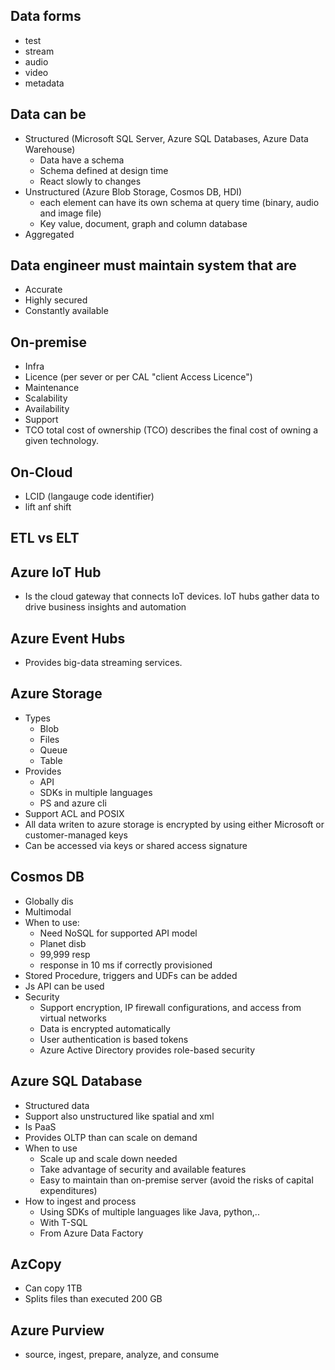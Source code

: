 ## Data forms
- test
- stream
- audio
- video
- metadata

## Data can be
- Structured (Microsoft SQL Server, Azure SQL Databases, Azure Data Warehouse)
  - Data have a schema
  - Schema defined at design time 
  - React slowly to changes
- Unstructured (Azure Blob Storage, Cosmos DB, HDI) 
  - each element can have its own schema at query time (binary, audio and image file)
  - Key value, document, graph and column database
- Aggregated

## Data engineer must maintain system that are
- Accurate 
- Highly secured
- Constantly available

## On-premise
- Infra 
- Licence (per sever or per CAL "client Access Licence")
- Maintenance
- Scalability
- Availability
- Support 
- TCO total cost of ownership (TCO) describes the final cost of owning a given technology.

## On-Cloud
- LCID (langauge code identifier) 
- lift anf shift 

## ETL vs ELT 

## Azure IoT Hub
- Is the cloud gateway that connects IoT devices. IoT hubs gather data to drive business insights and automation

## Azure Event Hubs 
- Provides big-data streaming services. 

## Azure Storage
- Types 
  - Blob 
  - Files
  - Queue 
  - Table
- Provides 
  - API 
  - SDKs in multiple languages 
  - PS and azure cli 
- Support ACL and POSIX 
- All data writen to azure storage is encrypted by using either Microsoft or customer-managed keys
- Can be accessed via keys or shared access signature

## Cosmos DB
- Globally dis
- Multimodal 
- When to use:
  - Need NoSQL for supported API model 
  - Planet disb
  - 99,999 resp
  - response in 10 ms if correctly provisioned 
- Stored Procedure, triggers and UDFs can be added
- Js API can be used
- Security
  - Support encryption, IP firewall configurations, and access from virtual networks
  - Data is encrypted automatically
  - User authentication is based tokens 
  - Azure Active Directory provides role-based security

## Azure SQL Database
- Structured data
- Support also unstructured like spatial and xml
- Is PaaS
- Provides OLTP than can scale on demand
- When to use
    - Scale up and scale down needed
    - Take advantage of security and available features
    - Easy to maintain than on-premise server (avoid the risks of capital expenditures)
- How to ingest and process
    - Using SDKs of multiple languages like Java, python,..
    - With T-SQL 
    - From Azure Data Factory

## AzCopy 
- Can copy 1TB
- Splits files than executed 200 GB

## Azure Purview


- source, ingest, prepare, analyze, and consume
